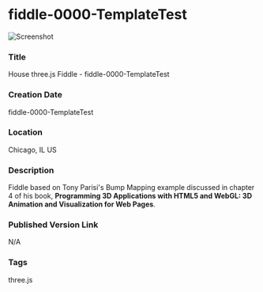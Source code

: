 fiddle-0000-TemplateTest
======

![Screenshot](screenshot.png)


### Title

House three.js Fiddle - fiddle-0000-TemplateTest


### Creation Date

fiddle-0000-TemplateTest


### Location

Chicago, IL US


### Description

Fiddle based on Tony Parisi's Bump Mapping example discussed in chapter 4 of his book,
**Programming 3D Applications with HTML5 and WebGL: 3D Animation and Visualization for Web Pages**.


### Published Version Link

N/A


### Tags

three.js
